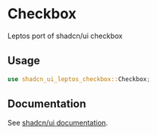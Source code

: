 # Checkbox

Leptos port of shadcn/ui checkbox

## Usage

```rust
use shadcn_ui_leptos_checkbox::Checkbox;
```

## Documentation

See [shadcn/ui documentation](https://ui.shadcn.com/docs/components/checkbox).
